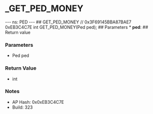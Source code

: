 # _GET_PED_MONEY

--- ns: PED --- ## GET_PED_MONEY  // 0x3F69145BBA87BAE7 0xEB3C4C7E int GET_PED_MONEY(Ped ped);   ## Parameters * **ped**:  ## Return value

### Parameters
* Ped ped

### Return Value
* int

### Notes
* AP Hash: 0x0xEB3C4C7E
* Build: 323

